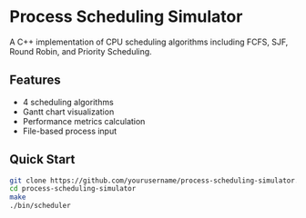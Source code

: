 # Process Scheduling Simulator

A C++ implementation of CPU scheduling algorithms including FCFS, SJF, Round Robin, and Priority Scheduling.

## Features
- 4 scheduling algorithms
- Gantt chart visualization
- Performance metrics calculation
- File-based process input

## Quick Start
```bash
git clone https://github.com/yourusername/process-scheduling-simulator.git
cd process-scheduling-simulator
make
./bin/scheduler

